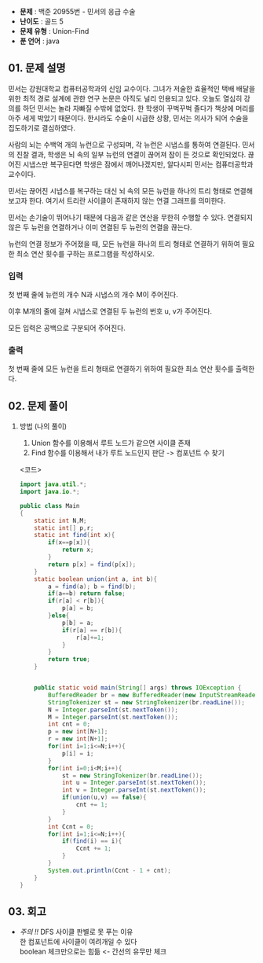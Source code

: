 - **문제** : 백준 20955번 - 민서의 응급 수술
- **난이도** : 골드 5
- **문제 유형** : Union-Find
- **푼 언어** : java

## 01. 문제 설명

<p>민서는 강원대학교 컴퓨터공학과의 신임 교수이다. 그녀가 저술한 효율적인 택배 배달을 위한 최적 경로 설계에 관한 연구 논문은 아직도 널리 인용되고 있다. 오늘도 열심히 강의를 하던 민서는 놀라 자빠질 수밖에 없었다. 한 학생이 꾸벅꾸벅 졸다가 책상에 머리를 아주 세게 박았기 때문이다. 한시라도 수술이 시급한 상황, 민서는 의사가 되어 수술을 집도하기로 결심하였다.</p>

<p>사람의 뇌는 수백억 개의 뉴런으로 구성되며, 각 뉴런은 시냅스를 통하여 연결된다. 민서의 진찰 결과, 학생은 뇌 속의 일부 뉴런의 연결이 끊어져 잠이 든 것으로 확인되었다. 끊어진 시냅스만 복구된다면 학생은 잠에서 깨어나겠지만, 알다시피 민서는 컴퓨터공학과 교수이다.</p>

<p>민서는 끊어진 시냅스를 복구하는 대신 뇌 속의 모든 뉴런을 하나의 트리 형태로 연결해보고자 한다. 여기서 트리란 사이클이 존재하지 않는 연결 그래프를 의미한다.</p>

<p>민서는 손기술이 뛰어나기 때문에 다음과 같은 연산을 무한히 수행할 수 있다. 연결되지 않은 두 뉴런을 연결하거나 이미 연결된 두 뉴런의 연결을 끊는다.</p>

<p>뉴런의 연결 정보가 주어졌을 때, 모든 뉴런을 하나의 트리 형태로 연결하기 위하여 필요한 최소 연산 횟수를 구하는 프로그램을 작성하시오.</p>

### 입력 

 <p>첫 번째 줄에 뉴런의 개수 N과 시냅스의 개수 M이 주어진다.</p>

<p>이후 M개의 줄에 걸쳐 시냅스로 연결된 두 뉴런의 번호 u, v가 주어진다.</p>

<p>모든 입력은 공백으로 구분되어 주어진다.</p>

### 출력 

 <p>첫 번째 줄에 모든 뉴런을 트리 형태로 연결하기 위하여 필요한 최소 연산 횟수를 출력한다.</p>


## 02. 문제 풀이

1. 방법 (나의 풀이)<br>
    1. Union 함수를 이용해서 루트 노드가 같으면 사이클 존재 <br>
    2. Find 함수를 이용해서 내가 루트 노드인지 판단 -> 컴포넌트 수 찾기 <br> 


    <코드>
    ```java
    import java.util.*;
    import java.io.*;

    public class Main
    {
        static int N,M;
        static int[] p,r;
        static int find(int x){
            if(x==p[x]){
                return x;
            }
            return p[x] = find(p[x]);
        }
        static boolean union(int a, int b){
            a = find(a); b = find(b);
            if(a==b) return false;
            if(r[a] < r[b]){
                p[a] = b;
            }else{
                p[b] = a;
                if(r[a] == r[b]){
                    r[a]+=1;
                }
            }
            return true;
        }


        public static void main(String[] args) throws IOException {
            BufferedReader br = new BufferedReader(new InputStreamReader(System.in));
            StringTokenizer st = new StringTokenizer(br.readLine());
            N = Integer.parseInt(st.nextToken());
            M = Integer.parseInt(st.nextToken());
            int cnt = 0;
            p = new int[N+1];
            r = new int[N+1];
            for(int i=1;i<=N;i++){
                p[i] = i;
            }
            for(int i=0;i<M;i++){
                st = new StringTokenizer(br.readLine());
                int u = Integer.parseInt(st.nextToken());
                int v = Integer.parseInt(st.nextToken());
                if(union(u,v) == false){
                    cnt += 1;
                }
            }
            int Ccnt = 0;
            for(int i=1;i<=N;i++){
                if(find(i) == i){
                    Ccnt += 1;
                }
            }
            System.out.println(Ccnt - 1 + cnt);
        }
    }
    ```

## 03. 회고
- *주의 !!* DFS 사이클 판별로 못 푸는 이유<br>
한 컴포넌트에 사이클이 여려개일 수 있다<br>
boolean 체크만으로는 힘듦 <- 간선의 유무만 체크